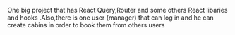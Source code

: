 One big project that has React Query,Router and some others React libaries and hooks .Also,there is one  user (manager) that can log in and he can create cabins in order to book them from others users 
